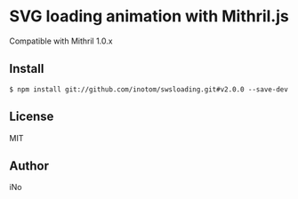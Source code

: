 # SVG loading animation with Mithril.js

Compatible with Mithril 1.0.x

## Install

```
$ npm install git://github.com/inotom/swsloading.git#v2.0.0 --save-dev
```

## License

MIT

## Author

iNo
